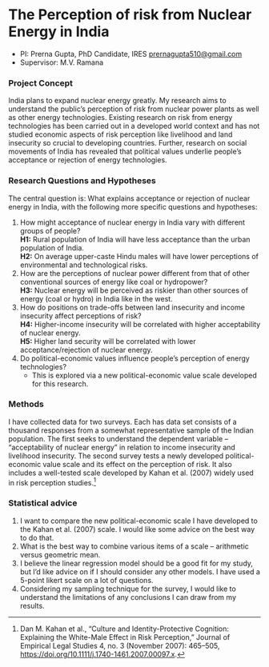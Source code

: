 # The Perception of risk from Nuclear Energy in India


* PI: Prerna Gupta, PhD Candidate, IRES prernagupta510@gmail.com 
* Supervisor: M.V. Ramana

### Project Concept

India plans to expand nuclear energy greatly. My research aims to understand the public’s perception of risk from nuclear power plants as well as other energy technologies. Existing research on risk from energy technologies has been carried out in a developed world context and has not studied economic aspects of risk perception like livelihood and land insecurity so crucial to developing countries. Further, research on social movements of India has revealed that political values underlie people’s acceptance or rejection of energy technologies.  

### Research Questions and Hypotheses

The central question is: What explains acceptance or rejection of nuclear energy in India, with the following more specific questions and hypotheses: 

1. How might acceptance of nuclear energy in India vary with different groups of people?  
    **H1:** Rural population of India will have less acceptance than the urban population of India.  
    **H2:** On average upper-caste Hindu males will have lower perceptions of environmental and technological risks.  
1. How are the perceptions of nuclear power different from that of other conventional sources of energy like coal or hydropower?  
    **H3:** Nuclear energy will be perceived as riskier than other sources of energy (coal or hydro) in India like in the west.
1. How do positions on trade-offs between land insecurity and income insecurity affect perceptions of risk?   
    **H4:** Higher-income insecurity will be correlated with higher acceptability of nuclear energy.  
    **H5:** Higher land security will be correlated with lower acceptance/rejection of nuclear energy.
1. Do political-economic values influence people’s perception of energy technologies?  
    * This is explored via a new political-economic value scale developed for this research. 

### Methods

I have collected data for two surveys. Each has data set consists of a thousand responses from a somewhat representative sample of the Indian population. The first seeks to understand the dependent variable – “acceptability of nuclear energy” in relation to income insecurity and livelihood insecurity. The second survey tests a newly developed political-economic value scale and its effect on the perception of risk. It also includes a well-tested scale developed by Kahan et al. (2007) widely used in risk perception studies.[^1]

### Statistical advice

1. I want to compare the new political-economic scale I have developed to the Kahan et al. (2007) scale. I would like some advice on the best way to do that. 
1. What is the best way to combine various items of a scale – arithmetic versus geometric mean. 
1. I believe the linear regression model should be a good fit for my study, but I’d like advice on if I should consider any other models. I have used a 5-point likert scale on a lot of questions. 
1. Considering my sampling technique for the survey, I would like to understand the limitations of any conclusions I can draw from my results. 


[^1]: Dan M. Kahan et al., “Culture and Identity-Protective Cognition: Explaining the White-Male Effect in Risk Perception,” Journal of Empirical Legal Studies 4, no. 3 (November 2007): 465–505, https://doi.org/10.1111/j.1740-1461.2007.00097.x.
